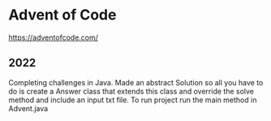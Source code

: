 # Advent of Code
https://adventofcode.com/

## 2022
Completing challenges in Java. Made an abstract Solution so all you have to do is create a Answer class that extends this class and override the solve method and include an input txt file. To run project run the main method in Advent.java